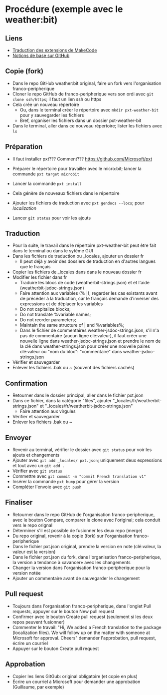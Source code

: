 # Procédure (exemple avec le weather:bit)

## Liens

- [Traduction des extensions de MakeCode](https://makecode.com/extensions/localization)
- [Notions de base sur GitHub](https://guides.github.com/activities/hello-world/)

## Copie (fork)

- Dans le repo GitHub weather:bit original, faire un fork vers l'organisation franco-peripherique
- Cloner le repo GitHub de franco-peripherique vers son ordi avec `git clone ssh/https`; il faut un lien ssh ou https
- Cela crée un nouveau répertoire
    - Ou, dans le terminal créer le répertoire avec `mkdir pxt-weather-bit` pour y sauvegarder les fichiers
    - Bref, organiser les fichiers dans un dossier pxt-weather-bit
- Dans le terminal, aller dans ce nouveau répertoire; lister les fichiers avec `ls`

## Préparation

- Il faut installer pxt??? Comment??? https://github.com/Microsoft/pxt

- Préparer le répertoire pour travailler avec le micro:bit; lancer la commande `pxt target microbit`
- Lancer la commande `pxt install`
- Cela génère de nouveaux fichiers dans le répertoire
- Ajouter les fichiers de traduction avec `pxt gendocs --locs`; pour *localization*
- Lancer `git status` pour voir les ajouts

## Traduction

- Pour la suite, le travail dans le répertoire pxt-weather-bit peut être fait dans le terminal ou dans le sytème GUI
- Dans les fichiers de traduction ou _locales, ajouter un dossier fr
    - Il peut déjà y avoir des dossiers de traduction en d'autres langues que le français
- Copier les fichiers de _locales dans dans le nouveau dossier fr
- Modifier les fichier dans fr
    - Traduire les blocs de code (weatherbit-strings.json) et et l'aide (weatherbit-jsdoc-strings.json)
    - Faire attention aux variables (% |); regarder les cas existants avant de précéder à la traduction, car le français demande d'inverser des expressions et de déplacer les variables
    - Do not capitalize blocks;
    - Do not translate %variable names;
    - Do not reorder parameters;
    - Maintain the same structure of | and %variables%;
    - Dans le fichier de commentaires weather-jsdoc-strings.json, s'il n'a pas de commentaire (aucun ligne clé:valeur), il faut créer une nouvelle ligne dans weather-jsdoc-strings.json et prendre le nom de la clé dans weather-strings.json pour créer une nouvelle paires clé:valeur ou "nom du bloc": "commentaire" dans weather-jsdoc-strings.json
- Vérifier et sauvegarder
- Enlever les fichiers .bak ou ~ (souvent des fichiers cachés)

## Confirmation

- Retourner dans le dossier principal, aller dans le fichier pxt.json
- Dans ce fichier, dans la catégorie "files", ajouter "_locales/fr/weatherbit-strings.json" et "_locales/fr/weatherbit-jsdoc-strings.json"
    - Faire attention aux virgules
- Vérifier et sauvegarder
- Enlever les fichiers .bak ou ~

## Envoyer

- Revenir au terminal, vérifier le dossier avec `git status` pour voir les ajouts et changements
- Ajouter avec `git add _locales/ pxt.json`; uniquement deux expressions et tout avec un `git add .`
- Vérifier avec `git status`
- Commettre avec `git commit -m "commit French translation v1"`
- Insérer la commande `pxt bump` pour gérer la version
- Compléter l'envoie avec `git push`

## Finaliser

- Retourner dans le repo GitHub de l'organisation franco-peripherique, avec le bouton Compare, comparer le clone avec l'original; cela conduit vers le repo orignal
- Déterminer s'il est possible de fusionner les deux repo (merge)
- Du repo original, revenir à la copie (fork) sur l'organisation franco-peripherique
- Dans le fichier pxt.json original, prendre la version en note (clé:valeur, la valeur est la version)
- Dans le fichier pxt.json du fork, dans l'organisation franco-peripherique, la version a tendance à «avancer» avec les changements
- Changer la version dans l'organisation franco-peripherique pour la version notée
- Ajouter un commentaire avant de sauvegarder le changement

## Pull request

- Toujours dans l'organisation franco-peripherique, dans l'onglet Pull requests, appuyer sur le bouton New pull request
- Confirmer avec le bouton Create pull request (seulement si les deux repos peuvent fusionner)
- Commenter le travail: "Hi, We added a French translation to the package (localization files). We will follow up on the matter with someone at Microsoft for approval. Cheers"
demander l'approbation, pull request, écrire un courriel
- Appuyer sur le bouton Create pull request

## Approbation

- Copier les liens GitGub: original obligatoire (et copie en plus)
- Écrire un courriel à Microsoft pour demander une approbation (Guillaume, par exemple)
